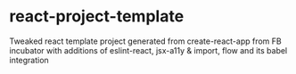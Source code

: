 # react-project-template
Tweaked react template project generated from create-react-app from FB incubator with additions of eslint-react, jsx-a11y &amp; import, flow and its babel integration 
